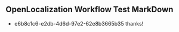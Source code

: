 ## OpenLocalization Workflow Test MarkDown
* e6b8c1c6-e2db-4d6d-97e2-62e8b3665b35 thanks!

<!--HONumber=Jul16_HO3-->


